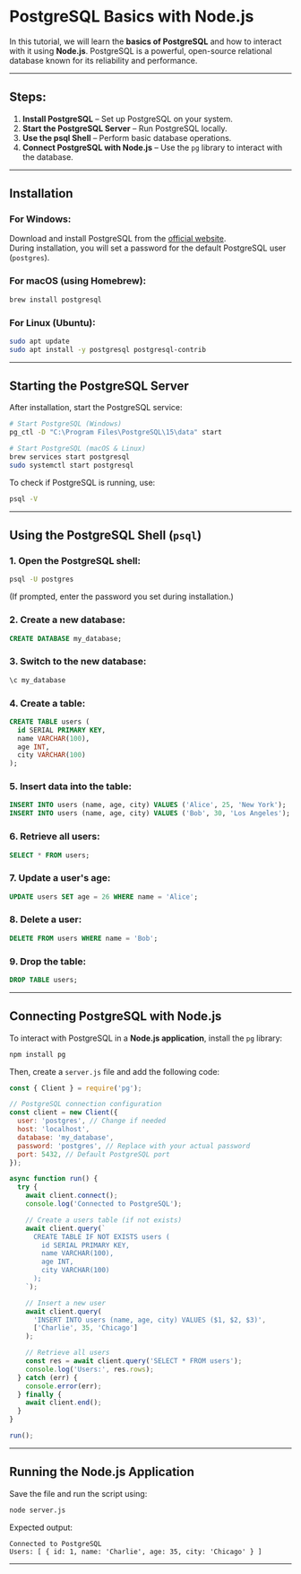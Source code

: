 # PostgreSQL Basics with Node.js

In this tutorial, we will learn the **basics of PostgreSQL** and how to interact with it using **Node.js**. PostgreSQL is a powerful, open-source relational database known for its reliability and performance.

---

## Steps:

1. **Install PostgreSQL** – Set up PostgreSQL on your system.
2. **Start the PostgreSQL Server** – Run PostgreSQL locally.
3. **Use the psql Shell** – Perform basic database operations.
4. **Connect PostgreSQL with Node.js** – Use the `pg` library to interact with the database.

---

## Installation

### **For Windows:**

Download and install PostgreSQL from the [official website](https://www.postgresql.org/download/).  
During installation, you will set a password for the default PostgreSQL user (`postgres`).

### **For macOS (using Homebrew):**

```bash
brew install postgresql
```

### **For Linux (Ubuntu):**

```bash
sudo apt update
sudo apt install -y postgresql postgresql-contrib
```

---

## Starting the PostgreSQL Server

After installation, start the PostgreSQL service:

```bash
# Start PostgreSQL (Windows)
pg_ctl -D "C:\Program Files\PostgreSQL\15\data" start

# Start PostgreSQL (macOS & Linux)
brew services start postgresql
sudo systemctl start postgresql
```

To check if PostgreSQL is running, use:

```bash
psql -V
```

---

## Using the PostgreSQL Shell (`psql`)

### **1. Open the PostgreSQL shell:**

```bash
psql -U postgres
```

(If prompted, enter the password you set during installation.)

### **2. Create a new database:**

```sql
CREATE DATABASE my_database;
```

### **3. Switch to the new database:**

```sql
\c my_database
```

### **4. Create a table:**

```sql
CREATE TABLE users (
  id SERIAL PRIMARY KEY,
  name VARCHAR(100),
  age INT,
  city VARCHAR(100)
);
```

### **5. Insert data into the table:**

```sql
INSERT INTO users (name, age, city) VALUES ('Alice', 25, 'New York');
INSERT INTO users (name, age, city) VALUES ('Bob', 30, 'Los Angeles');
```

### **6. Retrieve all users:**

```sql
SELECT * FROM users;
```

### **7. Update a user's age:**

```sql
UPDATE users SET age = 26 WHERE name = 'Alice';
```

### **8. Delete a user:**

```sql
DELETE FROM users WHERE name = 'Bob';
```

### **9. Drop the table:**

```sql
DROP TABLE users;
```

---

## Connecting PostgreSQL with Node.js

To interact with PostgreSQL in a **Node.js application**, install the `pg` library:

```bash
npm install pg
```

Then, create a `server.js` file and add the following code:

```javascript
const { Client } = require('pg');

// PostgreSQL connection configuration
const client = new Client({
  user: 'postgres', // Change if needed
  host: 'localhost',
  database: 'my_database',
  password: 'postgres', // Replace with your actual password
  port: 5432, // Default PostgreSQL port
});

async function run() {
  try {
    await client.connect();
    console.log('Connected to PostgreSQL');

    // Create a users table (if not exists)
    await client.query(`
      CREATE TABLE IF NOT EXISTS users (
        id SERIAL PRIMARY KEY,
        name VARCHAR(100),
        age INT,
        city VARCHAR(100)
      );
    `);

    // Insert a new user
    await client.query(
      'INSERT INTO users (name, age, city) VALUES ($1, $2, $3)',
      ['Charlie', 35, 'Chicago']
    );

    // Retrieve all users
    const res = await client.query('SELECT * FROM users');
    console.log('Users:', res.rows);
  } catch (err) {
    console.error(err);
  } finally {
    await client.end();
  }
}

run();
```

---

## Running the Node.js Application

Save the file and run the script using:

```bash
node server.js
```

Expected output:

```
Connected to PostgreSQL
Users: [ { id: 1, name: 'Charlie', age: 35, city: 'Chicago' } ]
```

---
